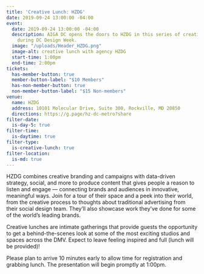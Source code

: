 ```yaml
---
title: 'Creative Lunch: HZDG'
date: 2019-09-24 13:00:00 -04:00
event:
  date: 2019-09-24 13:00:00 -04:00
  description: AIGA DC opens the doors to HZDG in this series of creative lunches
    during DC Design Week.
  image: "/uploads/Header_HZDG.png"
  image-alt: creative lunch with agency HZDG
  start-time: 1:00pm
  end-time: 2:00pm
tickets:
  has-member-button: true
  member-button-label: "$10 Members"
  has-non-member-button: true
  non-member-button-label: "$15 Non-members"
venue:
  name: HZDG
  address: 10101 Molecular Drive, Suite 300, Rockville, MD 20850
  directions: https://g.page/hz-dc-metro?share
filter-date:
  is-day-5: true
filter-time:
  is-daytime: true
filter-type:
  is-creative-lunch: true
filter-location:
  is-md: true
---
```


HZDG combines creative branding and campaigns with data-driven strategy, social, and more to produce content that gives people a reason to listen and engage — connecting brands and audiences in innovative, meaningful ways. Join for a tour of their space and a peek into their world, from the creative process to thoughts about traditional advertising from their social design team. They’ll also showcase work they’ve done for some of the world’s leading brands.

Creative lunches are intimate gatherings that provide guests the opportunity to get a behind-the-scenes look at some of the most exciting studios and spaces across the DMV. Expect to leave feeling inspired and full (lunch will be provided)!

Please plan to arrive 10 minutes early to allow time for registration and grabbing lunch. The presentation will begin promptly at 1:00pm.